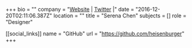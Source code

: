 +++
bio = ""
company = "[Website](http://serena.nz) | [Twitter](https://twitter.com/sereeena) |"
date = "2016-12-20T02:11:06.387Z"
location = ""
title = "Serena Chen"
subjects = []
role = "Designer"

[[social_links]]
  name = "GitHub"
  url = "https://github.com/heisenburger"
+++

